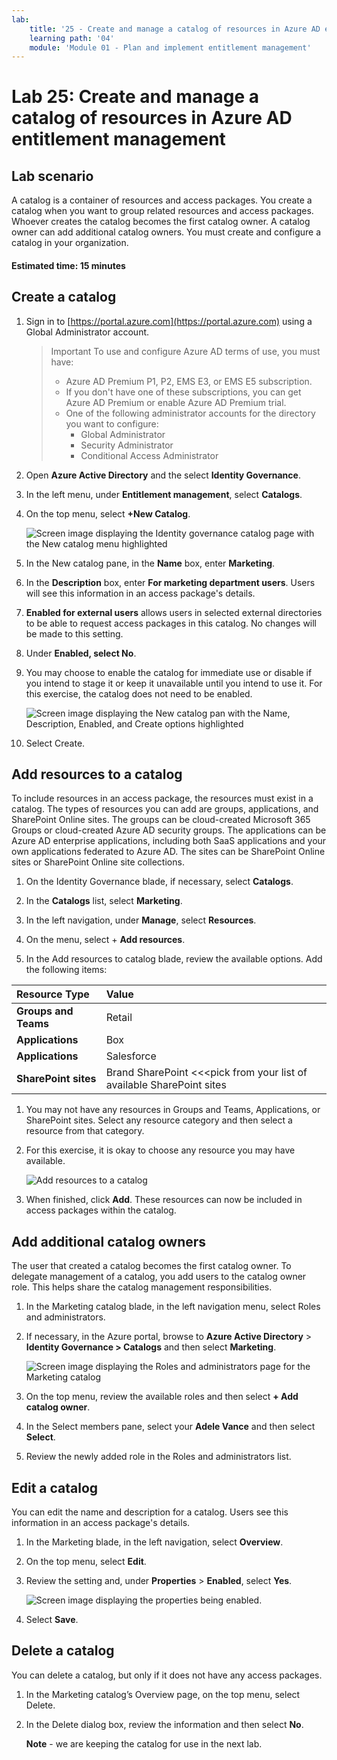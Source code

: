 ```yaml
---
lab:
    title: '25 - Create and manage a catalog of resources in Azure AD entitlement management'
    learning path: '04'
    module: 'Module 01 - Plan and implement entitlement management'
---
```


# Lab 25: Create and manage a catalog of resources in Azure AD entitlement management

## Lab scenario

A catalog is a container of resources and access packages. You create a catalog when you want to group related resources and access packages. Whoever creates the catalog becomes the first catalog owner. A catalog owner can add additional catalog owners. You must create and configure a catalog in your organization.

#### Estimated time: 15 minutes

## Create a catalog

1. Sign in to [https://portal.azure.com](https://portal.azure.com) using a Global Administrator account.

    >Important
    >To use and configure Azure AD terms of use, you must have:
    >
    >- Azure AD Premium P1, P2, EMS E3, or EMS E5 subscription.
    >- If you don't have one of these subscriptions, you can get Azure AD Premium or enable Azure AD Premium trial.
    >- One of the following administrator accounts for the directory you want to configure:
    >    - Global Administrator
    >    - Security Administrator
    >    - Conditional Access Administrator

1. Open **Azure Active Directory** and the select **Identity Governance**.

1. In the left menu, under **Entitlement management**, select **Catalogs**.

1. On the top menu, select **+New Catalog**.

    ![Screen image displaying the Identity governance catalog page with the New catalog menu highlighted ](./media/lp4-mod1-identity-governance-new-catalog.png)

1. In the New catalog pane, in the **Name** box, enter **Marketing**.

1. In the **Description** box, enter **For marketing department users**. Users will see this information in an access package's details.

1. **Enabled for external users** allows users in selected external directories to be able to request access packages in this catalog. No changes will be made to this setting.

1. Under **Enabled, select No**.

1. You may choose to enable the catalog for immediate use or disable if you intend to stage it or keep it unavailable until you intend to use it. For this exercise, the catalog does not need to be enabled.

    ![Screen image displaying the New catalog pan with the Name, Description, Enabled, and Create options highlighted](./media/lp4-mod1-new-catalog-marketing.png)

1. Select Create.

## Add resources to a catalog

To include resources in an access package, the resources must exist in a catalog. The types of resources you can add are groups, applications, and SharePoint Online sites. The groups can be cloud-created Microsoft 365 Groups or cloud-created Azure AD security groups. The applications can be Azure AD enterprise applications, including both SaaS applications and your own applications federated to Azure AD. The sites can be SharePoint Online sites or SharePoint Online site collections.

1. On the Identity Governance blade, if necessary, select **Catalogs**.

1. In the **Catalogs** list, select **Marketing**.

1. In the left navigation, under **Manage**, select **Resources**.

1. On the menu, select + **Add resources**.

1. In the Add resources to catalog blade, review the available options.  Add the following items:

| Resource Type | Value |
| :------------- | :---------- |
|  **Groups and Teams** | Retail |
|  **Applications** | Box |
|  **Applications** | Salesforce |
|  **SharePoint sites** | Brand SharePoint <<<pick from your list of available SharePoint sites |

1. You may not have any resources in Groups and Teams, Applications, or SharePoint sites. Select any resource category and then select a resource from that category.

1. For this exercise, it is okay to choose any resource you may have available.

    ![Add resources to a catalog](./media/catalog-add-resources.png)

1. When finished, click **Add**. These resources can now be included in access packages within the catalog.

## Add additional catalog owners

The user that created a catalog becomes the first catalog owner. To delegate management of a catalog, you add users to the catalog owner role. This helps share the catalog management responsibilities.

1. In the Marketing catalog blade, in the left navigation menu, select Roles and administrators.

1. If necessary, in the Azure portal, browse to **Azure Active Directory** > **Identity Governance > Catalogs** and then select **Marketing**.

    ![Screen image displaying the Roles and administrators page for the Marketing catalog](./media/lp4-mod1-catalog-roles-and-admins.png)

1. On the top menu, review the available roles and then select **+ Add catalog owner**.

1. In the Select members pane, select your **Adele Vance** and then select **Select**.

1. Review the newly added role in the Roles and administrators list.

## Edit a catalog

You can edit the name and description for a catalog. Users see this information in an access package's details.

1. In the Marketing blade, in the left navigation, select **Overview**.

1. On the top menu, select **Edit**.

1. Review the setting and, under **Properties** > **Enabled**, select **Yes**.

    ![Screen image displaying the properties being enabled.](./media/lp4-mod1-edit-marketing-catalog.png)

1. Select **Save**.

## Delete a catalog

You can delete a catalog, but only if it does not have any access packages.

1. In the Marketing catalog’s Overview page, on the top menu, select Delete.

1. In the Delete dialog box, review the information and then select **No**.

    **Note** - we are keeping the catalog for use in the next lab.
